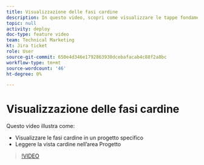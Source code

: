 ```yaml
---
title: Visualizzazione delle fasi cardine
description: In questo video, scopri come visualizzare le tappe fondamentali di un progetto e come utilizzare la vista tappe nell’area Progetto.
topic: null
activity: deploy
doc-type: feature video
team: Technical Marketing
kt: Jira ticket
role: User
source-git-commit: 650e4d346e1792863930dcebafacab4c88f2a8bc
workflow-type: tm+mt
source-wordcount: '46'
ht-degree: 0%

---
```


# Visualizzazione delle fasi cardine

Questo video illustra come:

* Visualizzare le fasi cardine in un progetto specifico
* Leggere la vista cardine nell’area Progetto

>[!VIDEO](https://video.tv.adobe.com/v/335206/?quality=12&learn=on)
